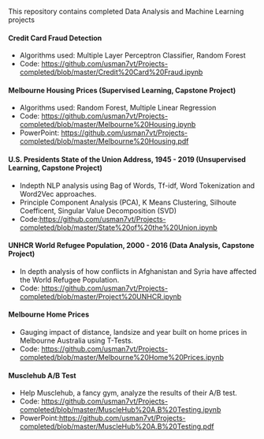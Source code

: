 This repository contains completed Data Analysis and Machine Learning projects
#### Credit Card Fraud Detection 
- Algorithms used: Multiple Layer Perceptron Classifier, Random Forest
- Code: https://github.com/usman7vt/Projects-completed/blob/master/Credit%20Card%20Fraud.ipynb

#### Melbourne Housing Prices (Supervised Learning, Capstone Project)
- Algorithms used: Random Forest, Multiple Linear Regression
- Code: https://github.com/usman7vt/Projects-completed/blob/master/Melbourne%20Housing.ipynb
- PowerPoint: https://github.com/usman7vt/Projects-completed/blob/master/Melbourne%20Housing.pdf

#### U.S. Presidents State of the Union Address, 1945 - 2019 (Unsupervised Learning, Capstone Project)
- Indepth NLP analysis using Bag of Words, Tf-idf, Word Tokenization and Word2Vec approaches.
- Principle Component Analysis (PCA), K Means Clustering, Silhoute Coefficent, Singular Value Decomposition (SVD)
- Code:https://github.com/usman7vt/Projects-completed/blob/master/State%20of%20the%20Union.ipynb 

#### UNHCR World Refugee Population, 2000 - 2016 (Data Analysis, Capstone Project)
- In depth analysis of  how conflicts in Afghanistan and Syria have affected the World Refugee Population.
- Code: https://github.com/usman7vt/Projects-completed/blob/master/Project%20UNHCR.ipynb

#### Melbourne Home Prices 
- Gauging impact of distance, landsize and year built on home prices in Melbourne Australia using T-Tests.
- Code: https://github.com/usman7vt/Projects-completed/blob/master/Melbourne%20Home%20Prices.ipynb

#### Musclehub A/B Test 
- Help Musclehub, a fancy gym, analyze the results of their A/B test.
- Code: https://github.com/usman7vt/Projects-completed/blob/master/MuscleHub%20A.B%20Testing.ipynb
- PowerPoint:https://github.com/usman7vt/Projects-completed/blob/master/MuscleHub%20A.B%20Testing.pdf
